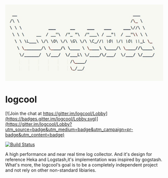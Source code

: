 ![Logcool](./logcool.jpg)

# logcool

[![Join the chat at https://gitter.im/logcool/Lobby](https://badges.gitter.im/logcool/Lobby.svg)](https://gitter.im/logcool/Lobby?utm_source=badge&utm_medium=badge&utm_campaign=pr-badge&utm_content=badge)

[![Build Status](https://travis-ci.org/wgliang/logcool.svg?branch=master)](https://travis-ci.org/wgliang/logcool.svg?branch=master)


A high performance and near real time log collector. And it's design for reference Heka and Logstash,it's implementation was inspired by gogstash. What's more, the logcool‘s goal is to be a completely independent project and not rely on other non-standard libiaries.
